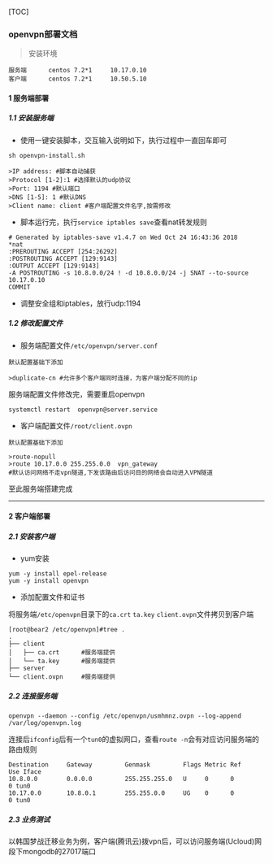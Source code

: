 
[TOC]

### openvpn部署文档

> 安装环境

```
服务端      centos 7.2*1     10.17.0.10
客户端      centos 7.2*1     10.50.5.10
```

#### 1 服务端部署

##### 1.1 安装服务端
- 使用一键安装脚本，交互输入说明如下，执行过程中一直回车即可
```shell
sh openvpn-install.sh 

>IP address: #脚本自动捕获
>Protocol [1-2]:1 #选择默认的udp协议
>Port: 1194 #默认端口
>DNS [1-5]: 1 #默认DNS
>Client name: client #客户端配置文件名字,按需修改
```

- 脚本运行完，执行`service iptables save`查看nat转发规则

```
# Generated by iptables-save v1.4.7 on Wed Oct 24 16:43:36 2018
*nat
:PREROUTING ACCEPT [254:26292]
:POSTROUTING ACCEPT [129:9143]
:OUTPUT ACCEPT [129:9143]
-A POSTROUTING -s 10.8.0.0/24 ! -d 10.8.0.0/24 -j SNAT --to-source 10.17.0.10
COMMIT
```

- 调整安全组和iptables，放行udp:1194


##### 1.2 修改配置文件

- 服务端配置文件`/etc/openvpn/server.conf`

```shell
默认配置基础下添加

>duplicate-cn #允许多个客户端同时连接，为客户端分配不同的ip
```

服务端配置文件修改完，需要重启openvpn

```
systemctl restart  openvpn@server.service
```

- 客户端配置文件`/root/client.ovpn`

```shell
默认配置基础下添加

>route-nopull   
>route 10.17.0.0 255.255.0.0  vpn_gateway  
#默认访问网络不走vpn隧道,下发该路由后访问目的网络会自动进入VPN隧道
```

至此服务端搭建完成

---

#### 2 客户端部署

##### 2.1 安装客户端

- yum安装

```shell
yum -y install epel-release
yum -y install openvpn
```

- 添加配置文件和证书

将服务端`/etc/openvpn`目录下的`ca.crt` `ta.key` `client.ovpn`文件拷贝到客户端
```shell
[root@bear2 /etc/openvpn]#tree . 
.
├── client
│   ├── ca.crt      #服务端提供
│   └── ta.key      #服务端提供
├── server
└── client.ovpn     #服务端提供
```

##### 2.2 连接服务端

```shell
openvpn --daemon --config /etc/openvpn/usmhmnz.ovpn --log-append /var/log/openvpn.log
```

连接后`ifconfig`后有一个`tun0`的虚拟网口，查看`route -n`会有对应访问服务端的路由规则

```
Destination     Gateway         Genmask         Flags Metric Ref    Use Iface
10.8.0.0        0.0.0.0         255.255.255.0   U     0      0        0 tun0
10.17.0.0       10.8.0.1        255.255.0.0     UG    0      0        0 tun0
```

##### 2.3 业务测试

以韩国梦战迁移业务为例，客户端(腾讯云)拨vpn后，可以访问服务端(Ucloud)网段下mongodb的27017端口
